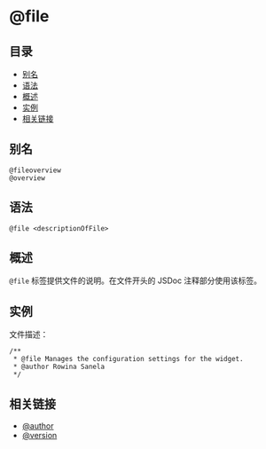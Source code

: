 # @file

## 目录

- [别名](#别名)
- [语法](#语法)
- [概述](#概述)
- [实例](#实例)
- [相关链接](#相关链接)

## 别名

```
@fileoverview
@overview
```

## 语法

```
@file <descriptionOfFile>
```


## 概述

`@file` 标签提供文件的说明。在文件开头的 JSDoc 注释部分使用该标签。

## 实例

文件描述：

```
/**
 * @file Manages the configuration settings for the widget.
 * @author Rowina Sanela 
 */
```

## 相关链接

- [@author](./tags-author.md)
- [@version](./tags-version.md)

